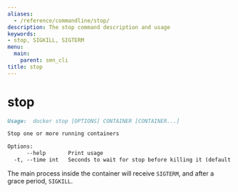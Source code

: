 ```yaml
---
aliases:
  - /reference/commandline/stop/
description: The stop command description and usage
keywords:
- stop, SIGKILL, SIGTERM
menu:
  main:
    parent: smn_cli
title: stop
---
```


# stop

```markdown
Usage:  docker stop [OPTIONS] CONTAINER [CONTAINER...]

Stop one or more running containers

Options:
      --help       Print usage
  -t, --time int   Seconds to wait for stop before killing it (default 10)
```

The main process inside the container will receive `SIGTERM`, and after a grace
period, `SIGKILL`.
